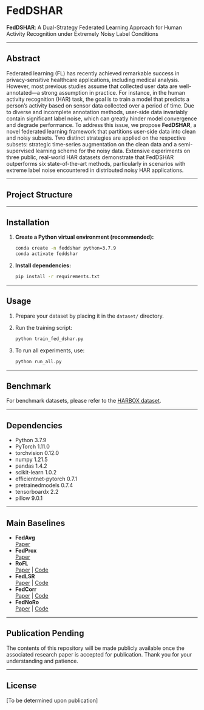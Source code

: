 # FedDSHAR

**FedDSHAR**: A Dual-Strategy Federated Learning Approach for Human Activity Recognition under Extremely Noisy Label Conditions

---

## Abstract

Federated learning (FL) has recently achieved remarkable success in privacy-sensitive healthcare applications, including medical analysis. However, most previous studies assume that collected user data are well-annotated—a strong assumption in practice. For instance, in the human activity recognition (HAR) task, the goal is to train a model that predicts a person’s activity based on sensor data collected over a period of time. Due to diverse and incomplete annotation methods, user-side data invariably contain significant label noise, which can greatly hinder model convergence and degrade performance. To address this issue, we propose **FedDSHAR**, a novel federated learning framework that partitions user-side data into clean and noisy subsets. Two distinct strategies are applied on the respective subsets: strategic time-series augmentation on the clean data and a semi-supervised learning scheme for the noisy data. Extensive experiments on three public, real-world HAR datasets demonstrate that FedDSHAR outperforms six state-of-the-art methods, particularly in scenarios with extreme label noise encountered in distributed noisy HAR applications.

---

## Project Structure


---

## Installation

1. **Create a Python virtual environment (recommended):**

    ```bash
    conda create -n feddshar python=3.7.9
    conda activate feddshar
    ```

2. **Install dependencies:**

    ```bash
    pip install -r requirements.txt
    ```

---

## Usage

1. Prepare your dataset by placing it in the `dataset/` directory.
2. Run the training script:

    ```bash
    python train_fed_dshar.py
    ```

3. To run all experiments, use:

    ```bash
    python run_all.py
    ```

---

## Benchmark

For benchmark datasets, please refer to the [HARBOX dataset](https://github.com/xmouyang/FL-Datasets-for-HAR).

---

## Dependencies

- Python 3.7.9
- PyTorch 1.11.0
- torchvision 0.12.0
- numpy 1.21.5
- pandas 1.4.2
- scikit-learn 1.0.2
- efficientnet-pytorch 0.7.1
- pretrainedmodels 0.7.4
- tensorboardx 2.2
- pillow 9.0.1

---

## Main Baselines

- **FedAvg**  
  [Paper](http://proceedings.mlr.press/v54/mcmahan17a?ref=https://githubhelp.com)
- **FedProx**  
  [Paper](https://proceedings.mlsys.org/paper_files/paper/2020/hash/1f5fe83998a09396ebe6477d9475ba0c-Abstract.html)
- **RoFL**  
  [Paper](https://ieeexplore.ieee.org/abstract/document/9713942) | [Code](https://github.com/jangsoohyuk/Robust-Federated-Learning-with-Noisy-Labels)
- **FedLSR**  
  [Paper](https://dl.acm.org/doi/abs/10.1145/3511808.3557475) | [Code](https://github.com/Sprinter1999/FedLSR)
- **FedCorr**  
  [Paper](https://openaccess.thecvf.com/content/CVPR2022/html/Xu_FedCorr_Multi-Stage_Federated_Learning_for_Label_Noise_Correction_CVPR_2022_paper.html) | [Code](https://github.com/Xu-Jingyi/FedCorr)
- **FedNoRo**  
  [Paper](https://arxiv.org/abs/2305.05230) | [Code](https://github.com/wnn2000/FedNoRo/stargazers)

---

## Publication Pending

The contents of this repository will be made publicly available once the associated research paper is accepted for publication. Thank you for your understanding and patience.

---

## License

[To be determined upon publication]
